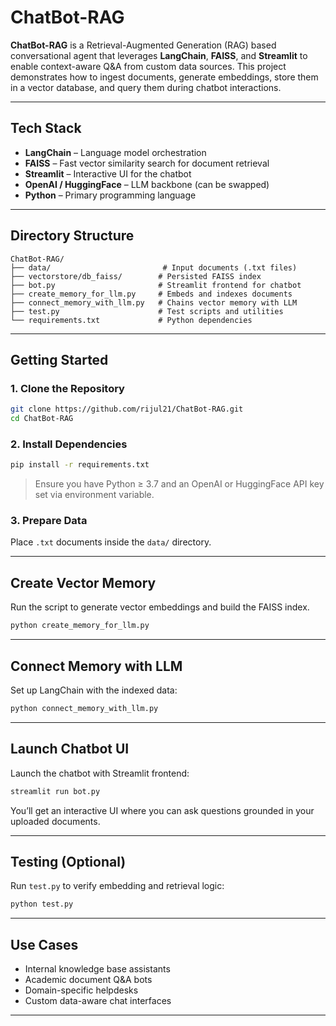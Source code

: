 # ChatBot-RAG

**ChatBot-RAG** is a Retrieval-Augmented Generation (RAG) based conversational agent that leverages **LangChain**, **FAISS**, and **Streamlit** to enable context-aware Q&A from custom data sources. This project demonstrates how to ingest documents, generate embeddings, store them in a vector database, and query them during chatbot interactions.

---

## Tech Stack

- **LangChain** – Language model orchestration  
- **FAISS** – Fast vector similarity search for document retrieval  
- **Streamlit** – Interactive UI for the chatbot  
- **OpenAI / HuggingFace** – LLM backbone (can be swapped)  
- **Python** – Primary programming language

---

## Directory Structure

```
ChatBot-RAG/
├── data/                         # Input documents (.txt files)
├── vectorstore/db_faiss/        # Persisted FAISS index
├── bot.py                       # Streamlit frontend for chatbot
├── create_memory_for_llm.py     # Embeds and indexes documents
├── connect_memory_with_llm.py   # Chains vector memory with LLM
├── test.py                      # Test scripts and utilities
└── requirements.txt             # Python dependencies
```

---

## Getting Started

### 1. Clone the Repository

```bash
git clone https://github.com/rijul21/ChatBot-RAG.git
cd ChatBot-RAG
```

### 2. Install Dependencies

```bash
pip install -r requirements.txt
```

> Ensure you have Python ≥ 3.7 and an OpenAI or HuggingFace API key set via environment variable.

### 3. Prepare Data

Place `.txt` documents inside the `data/` directory.

---

## Create Vector Memory

Run the script to generate vector embeddings and build the FAISS index.

```bash
python create_memory_for_llm.py
```

---

## Connect Memory with LLM

Set up LangChain with the indexed data:

```bash
python connect_memory_with_llm.py
```

---

## Launch Chatbot UI

Launch the chatbot with Streamlit frontend:

```bash
streamlit run bot.py
```

You’ll get an interactive UI where you can ask questions grounded in your uploaded documents.

---

## Testing (Optional)

Run `test.py` to verify embedding and retrieval logic:

```bash
python test.py
```

---

## Use Cases

- Internal knowledge base assistants  
- Academic document Q&A bots  
- Domain-specific helpdesks  
- Custom data-aware chat interfaces

---


